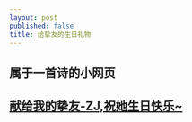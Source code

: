 ```yaml
---
layout: post
published: false
title: 给挚友的生日礼物
---
```

## 属于一首诗的小网页

## [献给我的挚友-ZJ,祝她生日快乐~](https://ezylryb-bk.github.io/Gift/)

